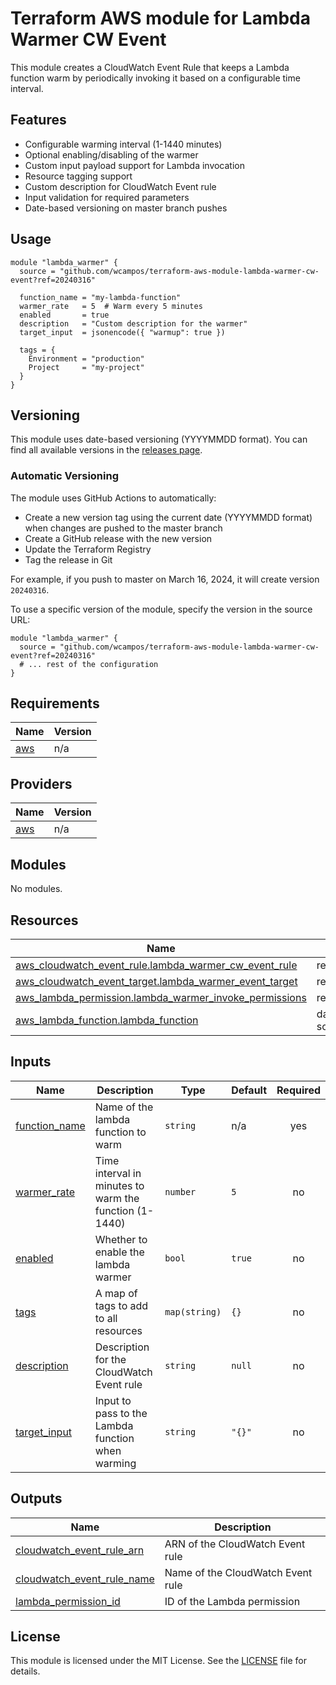 # Terraform AWS module for Lambda Warmer CW Event

This module creates a CloudWatch Event Rule that keeps a Lambda function warm by periodically invoking it based on a configurable time interval.

## Features

- Configurable warming interval (1-1440 minutes)
- Optional enabling/disabling of the warmer
- Custom input payload support for Lambda invocation
- Resource tagging support
- Custom description for CloudWatch Event rule
- Input validation for required parameters
- Date-based versioning on master branch pushes

## Usage

```hcl
module "lambda_warmer" {
  source = "github.com/wcampos/terraform-aws-module-lambda-warmer-cw-event?ref=20240316"

  function_name = "my-lambda-function"
  warmer_rate   = 5  # Warm every 5 minutes
  enabled       = true
  description   = "Custom description for the warmer"
  target_input  = jsonencode({ "warmup": true })
  
  tags = {
    Environment = "production"
    Project     = "my-project"
  }
}
```

## Versioning

This module uses date-based versioning (YYYYMMDD format). You can find all available versions in the [releases page](https://github.com/wcampos/terraform-aws-module-lambda-warmer-cw-event/releases).

### Automatic Versioning

The module uses GitHub Actions to automatically:
- Create a new version tag using the current date (YYYYMMDD format) when changes are pushed to the master branch
- Create a GitHub release with the new version
- Update the Terraform Registry
- Tag the release in Git

For example, if you push to master on March 16, 2024, it will create version `20240316`.

To use a specific version of the module, specify the version in the source URL:

```hcl
module "lambda_warmer" {
  source = "github.com/wcampos/terraform-aws-module-lambda-warmer-cw-event?ref=20240316"
  # ... rest of the configuration
}
```

## Requirements

| Name | Version |
|------|---------|
| <a name="provider_aws"></a> [aws](#provider\_aws) | n/a |

## Providers

| Name | Version |
|------|---------|
| <a name="provider_aws"></a> [aws](#provider\_aws) | n/a |

## Modules

No modules.

## Resources

| Name | Type |
|------|------|
| [aws_cloudwatch_event_rule.lambda_warmer_cw_event_rule](https://registry.terraform.io/providers/hashicorp/aws/latest/docs/resources/cloudwatch_event_rule) | resource |
| [aws_cloudwatch_event_target.lambda_warmer_event_target](https://registry.terraform.io/providers/hashicorp/aws/latest/docs/resources/cloudwatch_event_target) | resource |
| [aws_lambda_permission.lambda_warmer_invoke_permissions](https://registry.terraform.io/providers/hashicorp/aws/latest/docs/resources/lambda_permission) | resource |
| [aws_lambda_function.lambda_function](https://registry.terraform.io/providers/hashicorp/aws/latest/docs/data-sources/lambda_function) | data source |

## Inputs

| Name | Description | Type | Default | Required |
|------|-------------|------|---------|:--------:|
| <a name="input_function_name"></a> [function\_name](#input\_function\_name) | Name of the lambda function to warm | `string` | n/a | yes |
| <a name="input_warmer_rate"></a> [warmer\_rate](#input\_warmer\_rate) | Time interval in minutes to warm the function (1-1440) | `number` | `5` | no |
| <a name="input_enabled"></a> [enabled](#input\_enabled) | Whether to enable the lambda warmer | `bool` | `true` | no |
| <a name="input_tags"></a> [tags](#input\_tags) | A map of tags to add to all resources | `map(string)` | `{}` | no |
| <a name="input_description"></a> [description](#input\_description) | Description for the CloudWatch Event rule | `string` | `null` | no |
| <a name="input_target_input"></a> [target\_input](#input\_target\_input) | Input to pass to the Lambda function when warming | `string` | `"{}"` | no |

## Outputs

| Name | Description |
|------|-------------|
| <a name="output_cloudwatch_event_rule_arn"></a> [cloudwatch\_event\_rule\_arn](#output\_cloudwatch\_event\_rule\_arn) | ARN of the CloudWatch Event rule |
| <a name="output_cloudwatch_event_rule_name"></a> [cloudwatch\_event\_rule\_name](#output\_cloudwatch\_event\_rule\_name) | Name of the CloudWatch Event rule |
| <a name="output_lambda_permission_id"></a> [lambda\_permission\_id](#output\_lambda\_permission\_id) | ID of the Lambda permission |

## License

This module is licensed under the MIT License. See the [LICENSE](LICENSE) file for details.
